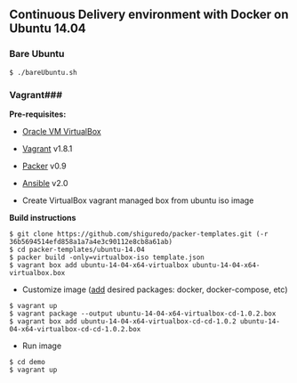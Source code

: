 ## Continuous Delivery environment with Docker on Ubuntu 14.04


### Bare Ubuntu
 `$ ./bareUbuntu.sh`


### Vagrant###
**Pre-requisites:**
  * [Oracle VM VirtualBox](http://www.virtualbox.org)
  * [Vagrant](http://www.vagrantup.com) v1.8.1
  * [Packer](http://www.packer.io) v0.9
  * [Ansible](http://docs.ansible.com/intro_installation.html#latest-releases-via-apt-ubuntu) v2.0

  * Create VirtualBox vagrant managed box from ubuntu iso image

**Build instructions**
  ```
  $ git clone https://github.com/shiguredo/packer-templates.git (-r 36b5694514efd858a1a7a4e3c90112e8cb8a61ab)
  $ cd packer-templates/ubuntu-14.04
  $ packer build -only=virtualbox-iso template.json
  $ vagrant box add ubuntu-14-04-x64-virtualbox ubuntu-14-04-x64-virtualbox.box
  ```
 * Customize image ([add](ansible/playbook.yml) desired packages: docker, docker-compose, etc)

  ```
  $ vagrant up
  $ vagrant package --output ubuntu-14-04-x64-virtualbox-cd-1.0.2.box
  $ vagrant box add ubuntu-14-04-x64-virtualbox-cd-cd-1.0.2 ubuntu-14-04-x64-virtualbox-cd-cd-1.0.2.box
  ```
 * Run image

  ```
  $ cd demo
  $ vagrant up
  ```
